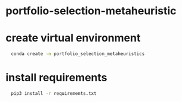 # portfolio-selection-metaheuristic

# create virtual environment

```bash
  conda create -n portfolio_selection_metaheuristics
```

# install requirements

```bash
  pip3 install -r requirements.txt
```
